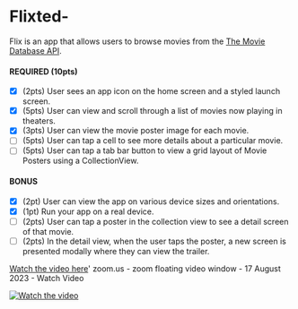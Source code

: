 # Flixted-

Flix is an app that allows users to browse movies from the [The Movie Database API](http://docs.themoviedb.apiary.io/#).


#### REQUIRED (10pts)
- [x] (2pts) User sees an app icon on the home screen and a styled launch screen.
- [x] (5pts) User can view and scroll through a list of movies now playing in theaters.
- [x] (3pts) User can view the movie poster image for each movie.
- [ ] (5pts) User can tap a cell to see more details about a particular movie.
- [ ] (5pts) User can tap a tab bar button to view a grid layout of Movie Posters using a CollectionView.

#### BONUS
- [x] (2pt) User can view the app on various device sizes and orientations.
- [x] (1pt) Run your app on a real device.
- [ ] (2pts) User can tap a poster in the collection view to see a detail screen of that movie.
- [ ] (2pts) In the detail view, when the user taps the poster, a new screen is presented modally where they can view the trailer.

[Watch the video here](https://www.loom.com/share/02b5e523d6224fc4b522e9bdc3aa5aec?sid=90a0fb7a-dae3-4a48-b5b4-fb47f8292715)'
zoom.us - zoom floating video window - 17 August 2023 - Watch Video





[![Watch the video](https://github.com/lewiz24/flixted-CD/)](https://www.loom.com/share/your-video-id)


